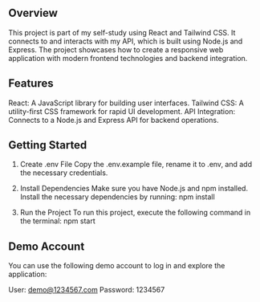## Overview

This project is part of my self-study using React and Tailwind CSS. It connects to and interacts with my API, which is built using Node.js and Express. The project showcases how to create a responsive web application with modern frontend technologies and backend integration.

## Features

React: A JavaScript library for building user interfaces.
Tailwind CSS: A utility-first CSS framework for rapid UI development.
API Integration: Connects to a Node.js and Express API for backend operations.

## Getting Started

1. Create .env File
   Copy the .env.example file, rename it to .env, and add the necessary credentials.

2. Install Dependencies
   Make sure you have Node.js and npm installed. Install the necessary dependencies by running:
   npm install

3. Run the Project
   To run this project, execute the following command in the terminal:
   npm start

## Demo Account

You can use the following demo account to log in and explore the application:

User: demo@1234567.com
Password: 1234567
